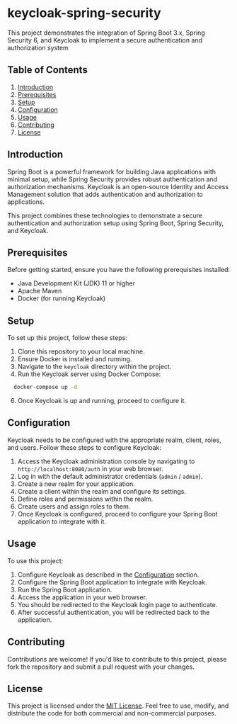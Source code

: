 # keycloak-spring-security
This project demonstrates the integration of Spring Boot 3.x, Spring Security 6, and Keycloak to implement a secure authentication and authorization system

## Table of Contents

1. [Introduction](#introduction)
2. [Prerequisites](#prerequisites)
3. [Setup](#setup)
4. [Configuration](#configuration)
5. [Usage](#usage)
6. [Contributing](#contributing)
7. [License](#license)

## Introduction

Spring Boot is a powerful framework for building Java applications with minimal setup, while Spring Security provides robust authentication and authorization mechanisms. Keycloak is an open-source Identity and Access Management solution that adds authentication and authorization to applications.

This project combines these technologies to demonstrate a secure authentication and authorization setup using Spring Boot, Spring Security, and Keycloak.

## Prerequisites

Before getting started, ensure you have the following prerequisites installed:

- Java Development Kit (JDK) 11 or higher
- Apache Maven
- Docker (for running Keycloak)

## Setup

To set up this project, follow these steps:

1. Clone this repository to your local machine.
2. Ensure Docker is installed and running.
3. Navigate to the `keycloak` directory within the project.
4. Run the Keycloak server using Docker Compose:
  ```bash
    docker-compose up -d
  ```
6. Once Keycloak is up and running, proceed to configure it.

## Configuration

Keycloak needs to be configured with the appropriate realm, client, roles, and users. Follow these steps to configure Keycloak:

1. Access the Keycloak administration console by navigating to `http://localhost:8080/auth` in your web browser.
2. Log in with the default administrator credentials (`admin` / `admin`).
3. Create a new realm for your application.
4. Create a client within the realm and configure its settings.
5. Define roles and permissions within the realm.
6. Create users and assign roles to them.
7. Once Keycloak is configured, proceed to configure your Spring Boot application to integrate with it.

## Usage

To use this project:

1. Configure Keycloak as described in the [Configuration](#configuration) section.
2. Configure the Spring Boot application to integrate with Keycloak.
3. Run the Spring Boot application.
4. Access the application in your web browser.
5. You should be redirected to the Keycloak login page to authenticate.
6. After successful authentication, you will be redirected back to the application.

## Contributing

Contributions are welcome! If you'd like to contribute to this project, please fork the repository and submit a pull request with your changes.

## License

This project is licensed under the [MIT License](LICENSE). Feel free to use, modify, and distribute the code for both commercial and non-commercial purposes.



